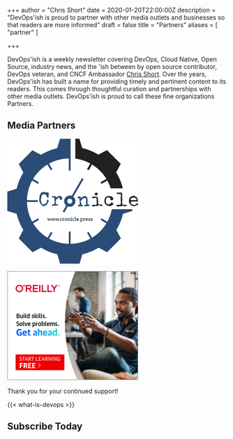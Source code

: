 +++
author = "Chris Short"
date = 2020-01-20T22:00:00Z
description = "DevOps'ish is proud to partner with other media outlets and businesses so that readers are more informed"
draft = false
title = "Partners"
aliases = [
	"partner"
]

+++

DevOps'ish is a weekly newsletter covering DevOps, Cloud Native, Open Source, industry news, and the 'ish between by open source contributor, DevOps veteran, and CNCF Ambassador [Chris Short](https://chrisshort.net/). Over the years, DevOps'ish has built a name for providing timely and pertinent content to its readers. This comes through thoughtful curation and partnerships with other media outlets. DevOps'ish is proud to call these fine organizations Partners.

## Media Partners

[![Cronicle Press](cronicle-press.png)](https://cronicle.press/)

[![O'Reilly](ba-affiliates-ORM-300x250.jpg)](https://www.oreilly.com/pub/cpc/295832)

Thank you for your continued support!

{{< what-is-devops >}}

## Subscribe Today
